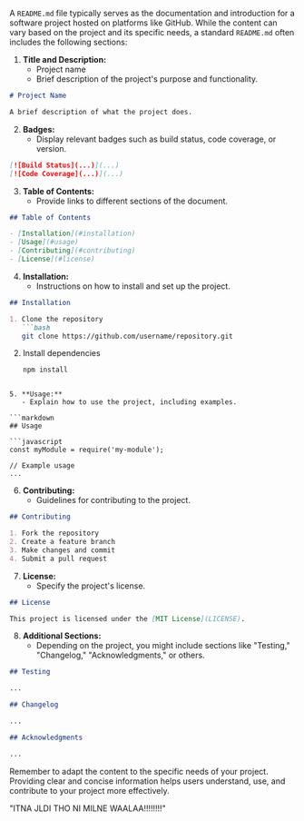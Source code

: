 A `README.md` file typically serves as the documentation and introduction for a software project hosted on platforms like GitHub. While the content can vary based on the project and its specific needs, a standard `README.md` often includes the following sections:

1. **Title and Description:**
   - Project name
   - Brief description of the project's purpose and functionality.

```markdown
# Project Name

A brief description of what the project does.
```

2. **Badges:**
   - Display relevant badges such as build status, code coverage, or version.

```markdown
[![Build Status](...)](...)
[![Code Coverage](...)](...)
```

3. **Table of Contents:**
   - Provide links to different sections of the document.

```markdown
## Table of Contents

- [Installation](#installation)
- [Usage](#usage)
- [Contributing](#contributing)
- [License](#license)
```

4. **Installation:**
   - Instructions on how to install and set up the project.

```markdown
## Installation

1. Clone the repository
   ```bash
   git clone https://github.com/username/repository.git
   ```

2. Install dependencies
   ```bash
   npm install
   ```
```

5. **Usage:**
   - Explain how to use the project, including examples.

```markdown
## Usage

```javascript
const myModule = require('my-module');

// Example usage
...
```

6. **Contributing:**
   - Guidelines for contributing to the project.

```markdown
## Contributing

1. Fork the repository
2. Create a feature branch
3. Make changes and commit
4. Submit a pull request
```

7. **License:**
   - Specify the project's license.

```markdown
## License

This project is licensed under the [MIT License](LICENSE).
```

8. **Additional Sections:**
   - Depending on the project, you might include sections like "Testing," "Changelog," "Acknowledgments," or others.

```markdown
## Testing

...

## Changelog

...

## Acknowledgments

...
```

Remember to adapt the content to the specific needs of your project. Providing clear and concise information helps users understand, use, and contribute to your project more effectively.



"ITNA JLDI THO NI MILNE WAALAA!!!!!!!!"
